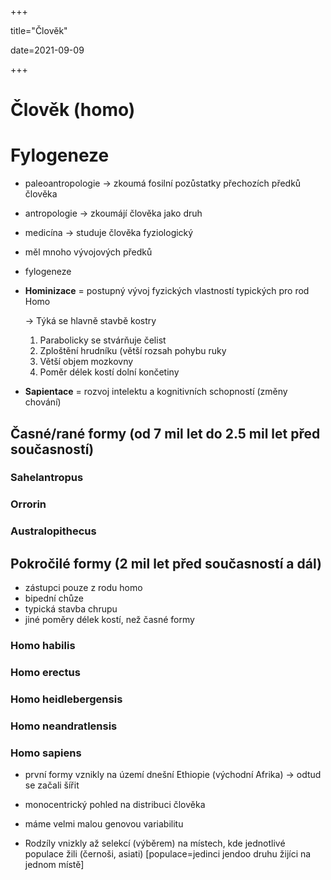 +++

title="Člověk"

date=2021-09-09

+++

# Člověk (homo)

# Fylogeneze

- paleoantropologie $\to$ zkoumá fosilní pozůstatky přechozích předků člověka

- antropologie $\to$ zkoumájí člověka jako druh

- medicína $\to$ studuje člověka fyziologický

- měl mnoho vývojových předků

- fylogeneze

- **Hominizace** = postupný vývoj fyzických vlastností typických pro rod Homo

  $\to$ Týká se hlavně stavbě kostry

  1. Parabolicky se stvárňuje čelist
  2. Zploštění hrudníku (větší rozsah pohybu ruky
  3. Větší objem mozkovny
  4. Poměr délek kostí dolní končetiny

- **Sapientace** = rozvoj intelektu a kognitivních schopností (změny chování)

## Časné/rané formy (od 7 mil let do 2.5 mil let před současností)

### Sahelantropus

### Orrorin

### Australopithecus

## Pokročilé formy (2 mil let před současností a dál)

- zástupci pouze z rodu homo
- bipední chůze
- typická stavba chrupu
- jiné poměry délek kostí, než časné formy

### Homo habilis

### Homo erectus

### Homo heidlebergensis

### Homo neandratlensis

### Homo sapiens

- první formy vznikly na území dnešní Ethiopie (východní Afrika) $\to$ odtud se začali šířit

- monocentrický pohled na distribuci člověka

- máme velmi malou genovou variabilitu

- Rodzíly vnizkly až selekcí (výběrem) na místech, kde jednotlivé populace žili (černoši, asiati) [populace=jedinci jendoo druhu žijíci na jednom místě]

  



